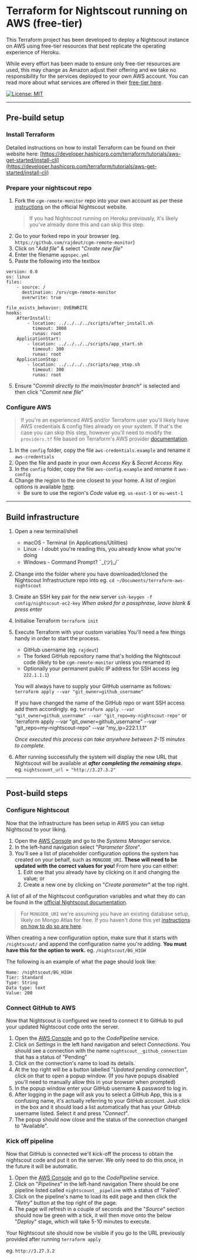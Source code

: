 # Terraform for Nightscout running on AWS (free-tier)

This Terraform project has been developed to deploy a Nightscout instance on AWS using free-tier resources that best replicate the operating experience of Heroku.

While every effort has been made to ensure only free-tier resources are used, this may change as Amazon adjust their offering and we take no responsibility for the services deployed to your own AWS account. You can read more about what services are offered in their [free-tier here](https://aws.amazon.com/free/).

[![License: MIT](https://img.shields.io/badge/License-MIT-brightgreen.svg)](./LICENSE)

---

## Pre-build setup

### Install Terraform 
Detailed instructions on how to install Terraform can be found on their website here: [https://developer.hashicorp.com/terraform/tutorials/aws-get-started/install-cli](https://developer.hashicorp.com/terraform/tutorials/aws-get-started/install-cli)

### Prepare your nightscout repo
1. Fork the `cgm-remote-monitor` repo into your own account as per these [instructions](https://nightscout.github.io/nightscout/github/#fork-the-nightscout-project) on the official Nightscout website. 
   >If you had Nightscout running on Heroku previously, it's likely you've already done this and can skip this step.
2. Go to your forked repo in your browser (eg. `https://github.com/rajdeut/cgm-remote-monitor`)
3. Click on "*Add file*" & select "*Create new file*"
4. Enter the filename `appspec.yml`
5. Paste the following into the textbox
```
version: 0.0
os: linux
files:
    - source: /
      destination: /srv/cgm-remote-monitor
      overwrite: true

file_exists_behavior: OVERWRITE
hooks:
    AfterInstall:
        - location: ../../../../scripts/after_install.sh
          timeout: 3000
          runas: root
    ApplicationStart:
        - location: ../../../../scripts/app_start.sh
          timeout: 300
          runas: root
    ApplicationStop:
        - location: ../../../../scripts/app_stop.sh
          timeout: 300
          runas: root   
```

5. Ensure "*Commit directly to the main/master branch*" is selected and then click "*Commit new file*"

### Configure AWS
>If you're an experienced AWS and/or Terraform user you'll likely have AWS credentials & config files already on your system. If that's the case you can skip this step, however you'll need to modify the `providers.tf` file based on Terraform's AWS provider [documentation](https://registry.terraform.io/providers/hashicorp/aws/latest/docs).

1. In the `config` folder, copy the file `aws-credentials.example` and rename it `aws-credentials`
2. Open the file and paste in your own *Access Key* & *Secret Access Key.*
3. In the `config` folder, copy the file `aws-config.example` and rename it `aws-config`
4. Change the region to the one closest to your home. A list of region options is available [here](https://docs.aws.amazon.com/AWSEC2/latest/UserGuide/using-regions-availability-zones.html#concepts-regions).
	- Be sure to use the region's *Code* value
	   eg. `us-east-1` or `eu-west-1`
---
## Build infrastructure
1. Open a new terminal/shell
	- macOS - Terminal (in Applications/Utilities)
	- Linux - I doubt you're reading this, you already know what you're doing
	- Windows - Command Prompt? ¯\_(ツ)_/¯ 
2. Change into the folder where you have downloaded/cloned the Nightscout Infrastructure repo into
   eg. `cd ~/Documents/terraform-aws-nightscout`
3. Create an SSH key pair for the new server
   `ssh-keygen -f config/nightscout-ec2-key`
   *When asked for a passphrase, leave blank & press enter*
4. Initialise Terraform
   `terraform init`
5. Execute Terraform with your custom variables
   You'll need a few things handy in order to start the process. 
   - GitHub username (eg. `rajdeut`)
   - The forked GitHub repository name that's holding the Nightscout code (likely to be `cgm-remote-monitor` unless you renamed it)
   - Optionally your permanent public IP address for SSH access (eg `222.1.1.1`)

	You will always have to supply your GitHub username as follows:
	`terraform apply --var "git_owner=github_username" `

	If you have changed the name of the GitHub repo or want SSH access add them accordingly. eg.
	`terraform apply --var "git_owner=github_username" --var "git_repo=my-nightscout-repo"`
	or
	`terraform apply --var "git_owner=github_username" --var "git_repo=my-nightscout-repo" --var "my_ip=222.1.1.1"
	
	*Once executed this process can take anywhere between 2-15 minutes to complete.*
6. After running successfully the system will display the new URL that Nightscout will be available at ***after completing the remaining steps***.
   eg. `nightscount_url = "http://3.27.3.2"`

---

## Post-build steps

### Configure Nightscout
Now that the infrastructure has been setup in AWS you can setup Nightscout to your liking.
1. Open the [AWS Console](https://console.aws.amazon.com) and go to the *Systems Manager* service.
2. In the left-hand navigation select "*Parameter Store*".
3. You'll see a list of placeholder configuration options the system has created on your behalf, such as `MONGODB_URI`. **These will need to be updated with the correct values for you!** 
   From here you can either:
	1. Edit one that you already have by clicking on it and changing the value; or
	2. Create a new one by clicking on "*Create parameter*" at the top right.

A list of all of the Nightscout configuration variables and what they do can be found in the  [official Nightscout documentation](https://nightscout.github.io/nightscout/setup_variables/). 

>For `MONGODB_URI` we're assuming you have an existing database setup, likely on Mongo Atlas for free. If you haven't done this yet [instructions on how to do so are here](https://nightscout.github.io/vendors/mongodb/atlas/#create-an-atlas-database).

When creating a new configuration option, make sure that it starts with `/nightscout/` and append the configuration name you're adding. **You must have this for the option to work.**
eg. `/nightscout/BG_HIGH`

The following is an example of what the page should look like:
```
Name: /nightscout/BG_HIGH
Tier: Standard
Type: String
Data type: text
Value: 200
```

### Connect GitHub to AWS
Now that Nightscout is configured we need to connect it to GitHub to pull your updated Nightscout code onto the server.
1. Open the [AWS Console](https://console.aws.amazon.com) and go to the *CodePipeline* service.
2. Click on *Settings* in the left hand navigation and select *Connections*.
   You should see a connection with the name `nightscout__github_connection` that has a status of "Pending"
3. Click on the connection's name to load its details.
4. At the top right will be a button labelled "*Updated pending connection"*, click on that to open a popup window. (If you have popups disabled you'll need to manually allow this in your browser when prompted)
5. In the popup window enter your GitHub username & password to log in.
6. After logging in the page will ask you to select a GitHub App, this is a confusing name, it's actually referring to your GitHub account. Just click in the box and it should load a list automatically that has your GitHub username listed. Select it and press "*Connect*".
7. The popup should now close and the status of the connection changed to "Available".

### Kick off pipeline
Now that GitHub is connected we'll kick-off the process to obtain the nightscout code and put it on the server. We only need to do this once, in the future it will be automatic.
1. Open the [AWS Console](https://console.aws.amazon.com) and go to the *CodePipeline* service.
2. Click on "*Pipelines*" in the left-hand navigation
   There should be one pipeline listed called `nightscount__pipeline` with a status of "Failed".
3. Click on the pipeline's name to load its edit page and then click the "*Retry*" button at the top right of the page.
4. The page will refresh in a couple of seconds and the "*Source*" section should now be green with a tick, it will then move onto the below "*Deploy*" stage, which will take 5-10 minutes to execute.

Your Nightscout site should now be visible if you go to the URL previously provided after running `terraform apply`

eg. `http://3.27.3.2`